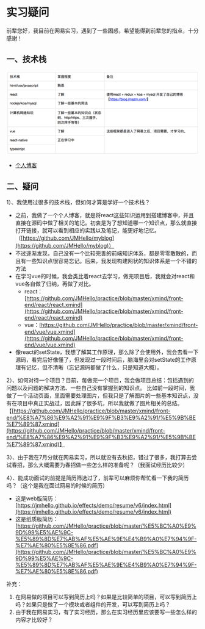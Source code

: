 # 实习疑问

前辈您好，我目前在网易实习，遇到了一些困惑，希望能得到前辈您的指点，十分感谢！

## 一、技术栈

![技术栈](https://github.com/JMHello/practice/blob/master/tech-stack.png)

* [个人博客](https://blog.jmazm.com)


## 二、疑问
    
1）、我使用过很多的技术栈，但如何才算是学好一个技术栈？

* 之前，我做了一个个人博客，就是将react这些知识运用到搭建博客中，并且直接在源码中做了相关的笔记。初衷是为了想知道哪一个知识点，那么就直接打开链接，就可以看到相应的实践以及笔记，能更好地记忆。
            （[https://github.com/JMHello/myblog](https://github.com/JMHello/myblog)）
* 不过逐渐发现，自己没有一个比较完善的前端知识体系，都是零零散散的，而且有一些知识点很容易忘记。后来，我发现构建网状的知识体系是一个不错的方法
* 在学习vue的时候，我会类比着react去学习，做完项目后，我就会对react和vue各自做了归纳，再做了对比。
  * react：[https://github.com/JMHello/practice/blob/master/xmind/front-end/react/react.xmind](https://github.com/JMHello/practice/blob/master/xmind/front-end/react/react.xmind)                  
  * vue：[https://github.com/JMHello/practice/blob/master/xmind/front-end/vue/vue.xmind](https://github.com/JMHello/practice/blob/master/xmind/front-end/vue/vue.xmind)
* 像react的setState，我想了解其工作原理，那么除了会使用外，我会去看一下源码，看完后好像懂了，但发现过一段时间后，脑海里会对setState的工作原理有记忆，但不清晰（忘记源码都做了什么，只是知道大概）。

2）、如何对待一个项目？目前，每做完一个项目，我会做项目总结：包括遇到的问题以及问题的解决方法、一些自己没有掌握到的知识点。
    比如前一段时间，我做了一个活动页面，里面需要处理图片，但我只是了解图片的一些基本知识点，没有在项目中真正实战过，因此踩了很多坑，所以我就做了图片相关的总结。【[https://github.com/JMHello/practice/blob/master/xmind/front-end/%E8%A7%86%E9%A2%91%E9%9F%B3%E9%A2%91/%E5%9B%BE%E7%89%87.xmind](https://github.com/JMHello/practice/blob/master/xmind/front-end/%E8%A7%86%E9%A2%91%E9%9F%B3%E9%A2%91/%E5%9B%BE%E7%89%87.xmind)】

3）、由于我在7月分就在网易实习，所以就没有去秋招，错过了很多，我打算去尝试春招，那么大概需要为春招做一些怎么样的准备呢？（我面试经历比较少）

4）、能成功面试的前提是简历筛选过了，前辈可以麻烦你帮忙看一下我的简历吗？（这个是我在面试网易的时候的简历）
* 这是web版简历：[https://jmhello.github.io/effects/demo/resume/v6/index.html](https://jmhello.github.io/effects/demo/resume/v6/index.html)
* 这是纸质版简历：[https://github.com/JMHello/practice/blob/master/%E5%BC%A0%E9%9D%99%E5%AE%9C-%E5%89%8D%E7%AB%AF%E5%AE%9E%E4%B9%A0%E7%94%9F-%E7%AE%80%E5%8E%86.pdf](https://github.com/JMHello/practice/blob/master/%E5%BC%A0%E9%9D%99%E5%AE%9C-%E5%89%8D%E7%AB%AF%E5%AE%9E%E4%B9%A0%E7%94%9F-%E7%AE%80%E5%8E%86.pdf)

补充：
1. 在网易做的项目可以写到简历上吗？如果是比较简单的项目，可以写到简历上吗？如果只是做了一个模块或者组件的开发，可以写到简历上吗？
2. 由于我在网易实习，有了实习经历，那么在实习经历里应该要写一些怎么样的内容才比较好？
